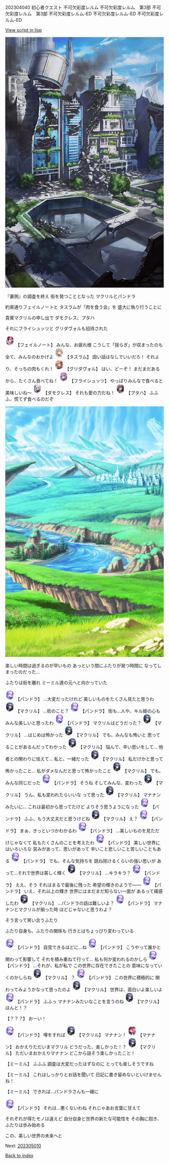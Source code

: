 202304040 初心者クエスト 不可欠彩度レルム 不可欠彩度レルム　第3部 不可欠彩度レルム　第3部 不可欠彩度レルム-ED 不可欠彩度レルム-ED 不可欠彩度レルム-ED

[View script in lisp](../scripts/202304040.txt)

![in_city_collapse.png](../images/backgrounds/in_city_collapse.png)

『裏側』の調査を終え
街を発つこととなった
マクリルとパンドラ

約束通りフェイルノートと
タスラムが「肉を食う会」を
盛大に執り行うことに

貴賓マクリルの申し出で
ダモクレス、プタハ

それにフライシュッツと
グリダヴォルも招待された

<img src="../images/units/6401911.png" alt="6401911.png" height="34"/>
【フェイルノート】
みんな、お疲れ様
こうして「揺らぎ」が収まったのも
全て、みんなのおかげよ

<img src="../images/units/502011.png" alt="502011.png" height="34"/>
【タスラム】
固い話はなしでいいだろ！
それより、そっちの肉もくれ！

<img src="../images/units/600811.png" alt="600811.png" height="34"/>
【グリダヴォル】
はい、どーぞ！
まだまだあるから、たくさん食べてね！

<img src="../images/units/502711.png" alt="502711.png" height="34"/>
【フライシュッツ】
やっぱりみんなで食べると美味しいね～

<img src="../images/units/6103521.png" alt="6103521.png" height="34"/>
【ダモクレス】
それも愛の力だね！

<img src="../images/units/601411.png" alt="601411.png" height="34"/>
【プタハ】
ふふふ、慌てず食べるのだぞ

![plain.png](../images/backgrounds/plain.png)

楽しい時間は過ぎるのが早いもの
あっという間にふたりが発つ時間に
なってしまったのだった…

ふたりは街を離れ
ミーミル達の元へと向かっていた

<img src="../images/units/62001111.png" alt="62001111.png" height="34"/>
【パンドラ】
…大変だったけれど
美しいものをたくさん見たと思うわ

<img src="../images/units/6603811.png" alt="6603811.png" height="34"/>
【マクリル】
…街のこと？

<img src="../images/units/62001111.png" alt="62001111.png" height="34"/>
【パンドラ】
街も…人や、キル姫の心も
みんな美しいと思ったわ

<img src="../images/units/62001111.png" alt="62001111.png" height="34"/>
【パンドラ】
マクリルはどうだった？

<img src="../images/units/6603811.png" alt="6603811.png" height="34"/>
【マクリル】
…はじめは怖かった

<img src="../images/units/6603811.png" alt="6603811.png" height="34"/>
【マクリル】
でも、みんなも怖いと
思ってることがあるんだってわかった

<img src="../images/units/6603811.png" alt="6603811.png" height="34"/>
【マクリル】
悩んで、辛い思いをして…
他者との関わりに怯えて…
私と、一緒だった

<img src="../images/units/6603811.png" alt="6603811.png" height="34"/>
【マクリル】
私だけかと思って怖かったこと…
私がダメなんだと思って怖かったこと

<img src="../images/units/6603811.png" alt="6603811.png" height="34"/>
【マクリル】
でも、みんな同じだった

<img src="../images/units/62001111.png" alt="62001111.png" height="34"/>
【パンドラ】
そうね
そしてみんな、変わった

<img src="../images/units/6603811.png" alt="6603811.png" height="34"/>
【マクリル】
うん、私も変われたらいいな
って思った

<img src="../images/units/6603811.png" alt="6603811.png" height="34"/>
【マクリル】
マナナンみたいに…
これは最初から思ってたけど
よりそう思うようになった

<img src="../images/units/62001111.png" alt="62001111.png" height="34"/>
【パンドラ】
ふふ、もう大丈夫だと思うけどね

<img src="../images/units/6603811.png" alt="6603811.png" height="34"/>
【マクリル】
え？

<img src="../images/units/62001111.png" alt="62001111.png" height="34"/>
【パンドラ】
まぁ、きっといつかわかるわ

<img src="../images/units/62001111.png" alt="62001111.png" height="34"/>
【パンドラ】
…美しいものを見ただけじゃなくて
私もたくさんのことを考えたわ

<img src="../images/units/62001111.png" alt="62001111.png" height="34"/>
【パンドラ】
美しい世界にはいろいろな
営みがあって、思いがあって
辛いこと悲しいこと苦しいこともある

<img src="../images/units/62001111.png" alt="62001111.png" height="34"/>
【パンドラ】
でも、そんな気持ちを
跳ね除けるくらいの強い思いが
あって…それで世界は美しく輝く

<img src="../images/units/6603811.png" alt="6603811.png" height="34"/>
【マクリル】
…キラキラ？

<img src="../images/units/62001111.png" alt="62001111.png" height="34"/>
【パンドラ】
ええ、そう
それはまるで最後に残った
希望の輝きのようで――

<img src="../images/units/62001111.png" alt="62001111.png" height="34"/>
【パンドラ】
いえ、それ以上の輝き
世界にはまだまだ知らない一面が
あるって痛感したわ

<img src="../images/units/6603811.png" alt="6603811.png" height="34"/>
【マクリル】
…パンドラの話は難しいよ？

<img src="../images/units/62001111.png" alt="62001111.png" height="34"/>
【パンドラ】
マナナンとマクリルが揃った時
ほどじゃないと思うわよ？

そう言って笑い合うふたり

ふたり自身も、ふたりの関係も
行きとはちょっぴり変わっている

<img src="../images/units/62001111.png" alt="62001111.png" height="34"/>
【パンドラ】
自覚できるほどに…ね

<img src="../images/units/62001111.png" alt="62001111.png" height="34"/>
【パンドラ】
こうやって誰かと関わって影響して
それを積み重ねて行って…
私も何か変われるのかしら

<img src="../images/units/62001111.png" alt="62001111.png" height="34"/>
【パンドラ】
…それが、私が私で
この世界に存在できたことの
意味になっていくのかしらね

<img src="../images/units/6603811.png" alt="6603811.png" height="34"/>
【マクリル】
？

<img src="../images/units/62001111.png" alt="62001111.png" height="34"/>
【パンドラ】
この世界に積極的に
関わってみようかなって思ったのよ

<img src="../images/units/6603811.png" alt="6603811.png" height="34"/>
【マクリル】
世界は、面白いよ楽しいよ

<img src="../images/units/62001111.png" alt="62001111.png" height="34"/>
【パンドラ】
ふふっ
マナナンみたいなことを言うのね

<img src="../images/units/6603811.png" alt="6603811.png" height="34"/>
【マクリル】
ほんと！？

【？？？】
おーい！

<img src="../images/units/62001111.png" alt="62001111.png" height="34"/>
【パンドラ】
噂をすれば

<img src="../images/units/6603811.png" alt="6603811.png" height="34"/>
【マクリル】
マナナン！

<img src="../images/units/6504011.png" alt="6504011.png" height="34"/>
【マナナン】
おかえりただいまマクリル
どうだった、楽しかった！？

<img src="../images/units/6603811.png" alt="6603811.png" height="34"/>
【マクリル】
ただいまおかえりマナナン
どこから話そう楽しかったこと！

【ミーミル】
ふふふ
調査は大変だったはずなのに
とっても楽しそうですね

【ミーミル】
これはしっかりとお話を聞いて
日記に書き留めないといけませんね！

【ミーミル】
できれば…パンドラさんも一緒に

<img src="../images/units/62001111.png" alt="62001111.png" height="34"/>
【パンドラ】
それは…悪くないわね
それじゃあお言葉に甘えて

それぞれが得たモノは違えど
自分自身と世界の新たな可能性を
その胸に抱き、ふたりは歩み始める

この、美しい世界の未来へと


Next: [202305010](202305010.md)

[Back to index](index.md)
